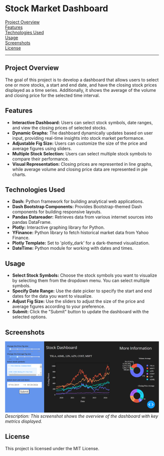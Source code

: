 # Stock Market Dashboard

[Project Overview](#project-overview)  
[Features](#features)  
[Technologies Used](#technologies-used)    
[Usage](#usage)  
[Screenshots](#screenshots)   
[License](#license)   

---

## Project Overview

The goal of this project is to develop a dashboard that allows users to select one or more stocks, a start and end date, and have the closing stock prices displayed as a time series. Additionally, it shows the average of the volume and closing price for the selected time interval.

## Features

* **Interactive Dashboard:** Users can select stock symbols, date ranges, and view the closing prices of selected stocks.
* **Dynamic Graphs:** The dashboard dynamically updates based on user input, providing real-time insights into stock market performance.
* **Adjustable Fig Size:** Users can customize the size of the price and average figures using sliders.
* **Multiple Stock Selection:** Users can select multiple stock symbols to compare their performance.
* **Visual Representation:** Closing prices are represented in line graphs, while average volume and closing price data are represented in pie charts.

## Technologies Used

* **Dash:** Python framework for building analytical web applications.
* **Dash Bootstrap Components:** Provides Bootstrap-themed Dash components for building responsive layouts.
* **Pandas Datareader:** Retrieves data from various internet sources into pandas DataFrame.
* **Plotly:** Interactive graphing library for Python.
* **YFinance:** Python library to fetch historical market data from Yahoo Finance.
* **Plotly Template:** Set to 'plotly_dark' for a dark-themed visualization.
* **DateTime:** Python module for working with dates and times.

## Usage

* **Select Stock Symbols:** Choose the stock symbols you want to visualize by selecting them from the dropdown menu. You can select multiple symbols.
* **Specify Date Range:** Use the date picker to specify the start and end dates for the data you want to visualize.
* **Adjust Fig Size:** Use the sliders to adjust the size of the price and average figures according to your preference.
* **Submit:** Click the "Submit" button to update the dashboard with the selected options.
  
## Screenshots

![Dashboard Overview](dash.png)
*Description: This screenshot shows the overview of the dashboard with key metrics displayed.*

## License

This project is licensed under the MIT License.
